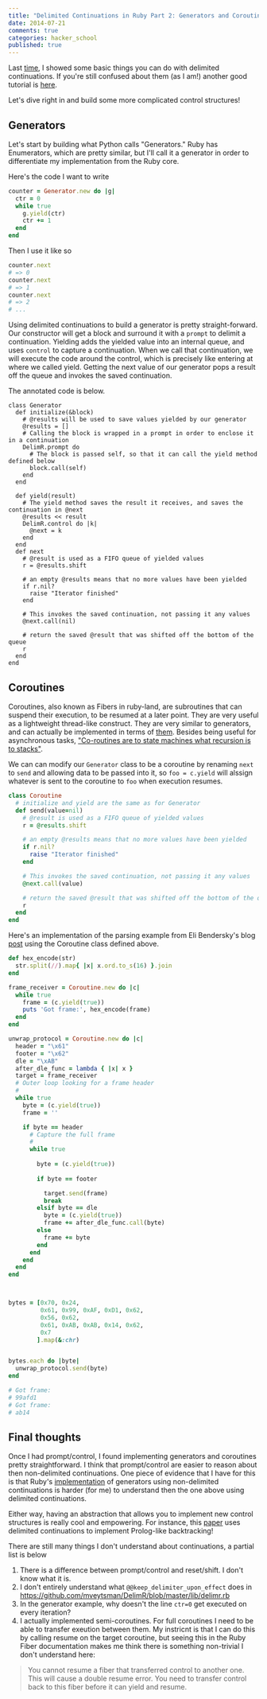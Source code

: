 ```yaml
---
title: "Delimited Continuations in Ruby Part 2: Generators and Coroutines"
date: 2014-07-21
comments: true
categories: hacker_school
published: true
---
```


Last [time](http://blog.ontoillogical.com/blog/2014/07/12/delimited-continuations-in-ruby/), I showed some basic things you can do with delimited continuations. If you're still confused about them (as I am!) another good tutorial is [here](http://community.schemewiki.org/?composable-continuations-tutorial).

Let's dive right in and build some more complicated control structures!

## Generators

Let's start by building what Python calls "Generators." Ruby has Enumerators, which are pretty similar, but I'll call it a generator in order to differentiate my implementation from the Ruby core.

Here's the code I want to write
```ruby
counter = Generator.new do |g| 
  ctr = 0
  while true
    g.yield(ctr)
    ctr += 1
  end
end
```
Then I use it like so

```ruby
counter.next
# => 0
counter.next
# => 1
counter.next
# => 2
# ...
```

Using delimited continuations to build a generator is pretty straight-forward. Our constructor will get a block and surround it with a `prompt` to delimit a continuation. Yielding adds the yielded value into an internal queue, and uses `control` to capture a continuation. When we call that continuation, we will execute the code around the control, which is precisely like entering at where we called yield. Getting the next value of our generator pops a result off the queue and invokes the saved continuation.

The annotated code is below.

```
class Generator
  def initialize(&block)
    # @results will be used to save values yielded by our generator
    @results = []
    # Calling the block is wrapped in a prompt in order to enclose it in a continuation
    DelimR.prompt do
      # The block is passed self, so that it can call the yield method defined below
      block.call(self)
    end
  end
  
  def yield(result)
    # The yield method saves the result it receives, and saves the continuation in @next
    @results << result
    DelimR.control do |k| 
      @next = k
    end
  end
  def next
    # @result is used as a FIFO queue of yielded values
    r = @results.shift

    # an empty @results means that no more values have been yielded
    if r.nil?
      raise "Iterator finished"
    end

    # This invokes the saved continuation, not passing it any values
    @next.call(nil)

    # return the saved @result that was shifted off the bottom of the queue
    r
  end
end
```

## Coroutines

Coroutines, also known as Fibers in ruby-land, are subroutines that can suspend their execution, to be resumed at a later point. They are very useful as a lightweight thread-like construct. They are very similar to generators, and can actually be implemented in terms of [them](http://legacy.python.org/dev/peps/pep-0342/). Besides being useful for asynchronous tasks, ["Co-routines are to state machines what recursion is to stacks"](http://eli.thegreenplace.net/2009/08/29/co-routines-as-an-alternative-to-state-machines/). 

We can can modify our `Generator` class to be a coroutine by renaming `next` to `send` and allowing data to be passed into it, so `foo = c.yield` will alssign whatever is sent to the coroutine to `foo` when execution resumes.

```ruby
class Coroutine
  # initialize and yield are the same as for Generator
  def send(value=nil)
    # @result is used as a FIFO queue of yielded values
    r = @results.shift

    # an empty @results means that no more values have been yielded
    if r.nil?
      raise "Iterator finished"
    end

    # This invokes the saved continuation, not passing it any values
    @next.call(value)

    # return the saved @result that was shifted off the bottom of the queue
    r
  end
end
```

Here's an implementation of the parsing example from Eli Bendersky's blog [post](http://eli.thegreenplace.net/2009/08/29/co-routines-as-an-alternative-to-state-machines/) using the Coroutine class defined above.

```ruby
def hex_encode(str)
  str.split(//).map{ |x| x.ord.to_s(16) }.join
end

frame_receiver = Coroutine.new do |c| 
  while true
    frame = (c.yield(true))
    puts 'Got frame:', hex_encode(frame)
  end
end

unwrap_protocol = Coroutine.new do |c| 
  header = "\x61"
  footer = "\x62"
  dle = "\xAB"
  after_dle_func = lambda { |x| x }
  target = frame_receiver
  # Outer loop looking for a frame header
  #
  while true
    byte = (c.yield(true))
    frame = ''

    if byte == header
      # Capture the full frame
      #
      while true
       
        byte = (c.yield(true))
        
        if byte == footer

          target.send(frame)
          break
        elsif byte == dle
          byte = (c.yield(true))
          frame += after_dle_func.call(byte)
        else
          frame += byte
        end
      end
    end
  end
end



bytes = [0x70, 0x24,
         0x61, 0x99, 0xAF, 0xD1, 0x62,
         0x56, 0x62,
         0x61, 0xAB, 0xAB, 0x14, 0x62,
         0x7
        ].map(&:chr)


bytes.each do |byte|
  unwrap_protocol.send(byte)
end

# Got frame:
# 99afd1
# Got frame:
# ab14
```

## Final thoughts 

Once I had prompt/control, I found implementing generators and coroutines pretty straightforward. I think that prompt/control are easier to reason about then non-delimited continuations. One piece of evidence that I have for this is that Ruby's [implementation](https://github.com/ruby/ruby/blob/ruby_1_8_7/lib/generator.rb) of generators using non-delimited continuations is harder (for me) to understand then the one above using delimited continuations.

Either way, having an abstraction that allows you to implement new control structures is really cool and empowering. For instance, this [paper](http://www.ccs.neu.edu/racket/pubs/pldi93-sitaram.pdf) uses delimited continuations to implement Prolog-like backtracking!

There are still many things I don't understand about continuations, a partial list is below

1. There is a difference between prompt/control and reset/shift. I don't know what it is.
2. I don't entirely understand what `@@keep_delimiter_upon_effect` does in https://github.com/mveytsman/DelimR/blob/master/lib/delimr.rb
3. In the generator example, why doesn't the line `ctr=0` get executed on every iteration?
4. I actually implemented semi-coroutines. For full coroutines I need to be able to transfer exeution between them. My instricnt is that I can do this by calling resume on the target coroutine, but seeing this in the Ruby Fiber documentation makes me think there is something non-trivial I don't understand here:
> You cannot resume a fiber that transferred control to another one. This will cause a double resume error. You need to transfer control back to this fiber before it can yield and resume.
